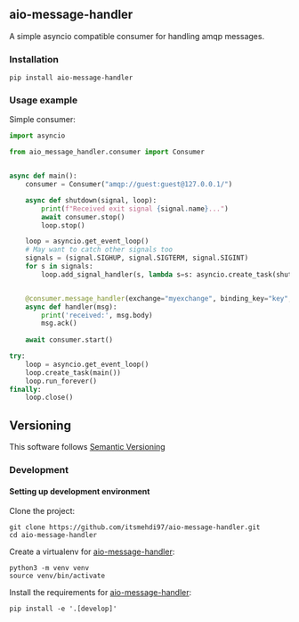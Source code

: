 ## aio-message-handler
A simple asyncio compatible consumer for handling amqp messages.
### Installation
```
pip install aio-message-handler
```
### Usage example
Simple consumer:
``` python
import asyncio

from aio_message_handler.consumer import Consumer


async def main():
    consumer = Consumer("amqp://guest:guest@127.0.0.1/")

    async def shutdown(signal, loop):
        print(f"Received exit signal {signal.name}...")
        await consumer.stop()
        loop.stop()

    loop = asyncio.get_event_loop()
    # May want to catch other signals too
    signals = (signal.SIGHUP, signal.SIGTERM, signal.SIGINT)
    for s in signals:
        loop.add_signal_handler(s, lambda s=s: asyncio.create_task(shutdown(s, loop)))


    @consumer.message_handler(exchange="myexchange", binding_key="key", prefetch_count=5)
    async def handler(msg):
        print('received:', msg.body)
        msg.ack()
    
    await consumer.start()

try:
    loop = asyncio.get_event_loop()
    loop.create_task(main())
    loop.run_forever()
finally:
    loop.close()
```
## Versioning
This software follows [Semantic Versioning](https://semver.org/)
### Development

#### Setting up development environment
Clone the project:
```
git clone https://github.com/itsmehdi97/aio-message-handler.git
cd aio-message-handler
```
Create a virtualenv for [aio-message-handler](https://github.com/itsmehdi97/aio-message-handler):
```
python3 -m venv venv
source venv/bin/activate
```
Install the requirements for [aio-message-handler](https://github.com/itsmehdi97/aio-message-handler):
```
pip install -e '.[develop]'
```